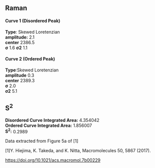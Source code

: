 ## Raman

#### Curve 1 (Disordered Peak)
**Type**: Skewed Loretenzian\
**amplitude:** 2.1\
**center** 2386.5\
**σ** 1.6
**σ2** 1.1


#### Curve 2 (Ordered Peak)
**Type**:Skewed Loretenzian\
**amplitude** 0.3\
**center** 2389.3\
**σ** 2.0\
**σ2** 5.1


## S<sup>2</sup>
**Disordered Curve Integrated Area:** 4.354042\
**Ordered Curve Integrated Area:** 1.856007\
**S<sup>2</sup>:** 0.2989










Data extracted from Figure 5a of [1]


[1]Y. Hiejima, K. Takeda, and K. Nitta, Macromolecules 50, 5867 (2017).



https://doi.org/10.1021/acs.macromol.7b00229
